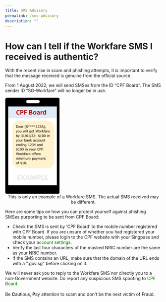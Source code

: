 ```yaml
---
title: SMS Advisory
permalink: /sms-advisory
description: ""
---
```

# How can I tell if the Workfare SMS I received is authentic?

With the recent rise in scam and phishing attempts, it is important to verify that the message received is genuine from the official source.

From 1 August 2022, we will send SMSes from the ID “CPF Board”. The SMS sender ID “SG-Workfare” will no longer be in use.


<img class="advisory1" src="/images/SMS%20Advisory/SMS%20Advisory.png" align="center">
  

<center>This is only an example of a Workfare SMS. The actual SMS received may be different.</center>

  

Here are some tips on how you can protect yourself against phishing SMSes purporting to be sent from CPF Board:

<ul>
	<li>Check the SMS is sent by ‘CPF Board’ to the mobile number registered with CPF Board. If you are unsure of whether you had registered your mobile number, please login to the CPF website with your Singpass and check your <a class="hyperlink" href="https://www.cpf.gov.sg/member/ds/account-settings">account settings</a>.</li>
  <li>Verify the last four characters of the masked NRIC number are the same as your NRIC number.</li>
  <li>If the SMS contains an URL, make sure that the domain of the URL ends with a ".gov.sg" before clicking on it.</li>
</ul>
We will never ask you to reply to the Workfare SMS nor directly you to a non-Government website. Do report any suspicious SMS spoofing to <a class="hyperlink" href="https://www.cpf.gov.sg/member/contact-us">CPF Board</a>.<br><br>
Be <b>C</b>autious, <b>P</b>ay attention to scam and don't be the next victim of <b>F</b>raud.

<style>
img.advisory1 {
  height: 35%;
  width: 35%;
}	
	img.advisory2 {
  height: 80%;
  width: 80%;
}	
	 a.hyperlink {
    color:green;
		text-decoration: none;
  }
a.hyperlink:hover {
    color:MediumVioletRed;
  }
</style>
